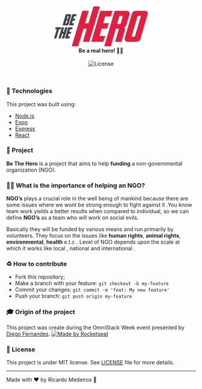 <h4 align="center">
<img src="./img/logo.png" width="250px" /><br>
 <b>Be a real hero!</b> 🦸‍♂️
</h4>
<p align="center">
  <img alt="License" src="https://img.shields.io/badge/license-MIT-red">
</p>

<br>

### :rocket: Technologies
This project was built using:
- [Node.js](https://nodejs.org/en/)
- [Expo](https://expo.io/)
- [Express](https://expressjs.com/)
- [React](https://reactjs.org/)


### :muscle: Project

<b>Be The Hero</b> is a project that aims to help <b>funding</b> a non-governmental organization (NGO). 

### 🦸‍♂️ What is the importance of helping an NGO? <br>
<b>NGO’s</b> plays a crucial role in the well being of mankind because there are some issues where we wont be strong enough to fight against it .You know team work yields a better results when compared to individual, so we can define <b>NGO’s</b> as a team who will work on social evils.

Basically they will be funded by various means and run primarily by volunteers. They focus on the issues like <b>human rights</b>, <b>animal rights</b>, <b>environmental</b>, <b>health</b> e.t.c . Level of NGO depends upon the scale at which it works like local , national and international .

### :recycle: How to contribute

- Fork this repository;
- Make a branch with your feature: `git checkout -b my-feature`
- Commit your changes: `git commit -m 'feat: My new feature'`
- Push your branch: `git push origin my-feature`

### :mortar_board: Origin of the project

This project was create during the OmniStack Week event presented by [Diego Fernandes](https://github.com/diego3g).
<a href="https://rocketseat.com.br">
    <img alt="Made by Rocketseat" src="https://img.shields.io/badge/made%20by-Rocketseat-red">
</a>

### :memo: License

This project is under MIT license. See [LICENSE](LICENSE.md) file for more details.

---

Made with ❤️ by Ricardo Medeiros :wave: